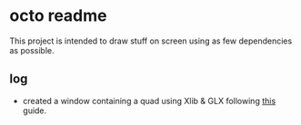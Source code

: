 # octo readme

This project is intended to draw stuff on screen using as few dependencies as possible.

## log

- created a window containing a quad using Xlib & GLX following [this](https://www.khronos.org/opengl/wiki/Programming_OpenGL_in_Linux:_GLX_and_Xlib) guide.
